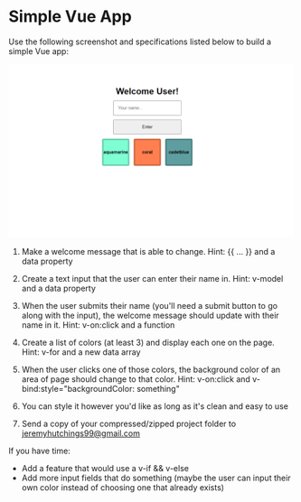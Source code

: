 # Simple Vue App

Use the following screenshot and specifications listed below to build a simple Vue app:

![SimpleChallengeMockup](./example-images/simple-example.png)

1. Make a welcome message that is able to change. Hint: {{ ... }} and a data property

2. Create a text input that the user can enter their name in. Hint: v-model and a data property

3. When the user submits their name (you'll need a submit button to go along with the input), the welcome message should update with their name in it. Hint: v-on:click and a function

4. Create a list of colors (at least 3) and display each one on the page. Hint: v-for and a new data array

5. When the user clicks one of those colors, the background color of an area of page should change to that color. Hint: v-on:click and v-bind:style="backgroundColor: something"

6. You can style it however you'd like as long as it's clean and easy to use

7. Send a copy of your compressed/zipped project folder to jeremyhutchings99@gmail.com

If you have time:

- Add a feature that would use a v-if && v-else
- Add more input fields that do something (maybe the user can input their own color instead of choosing one that already exists)
